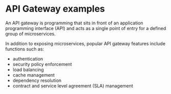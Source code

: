 # API Gateway examples

An API gateway is programming that sits in front of an application programming interface (API) and acts as a single point of entry for a defined group of microservices.

In addition to exposing microservices, popular API gateway features include functions such as:

- authentication
- security policy enforcement
- load balancing
- cache management
- dependency resolution
- contract and service level agreement (SLA) management
